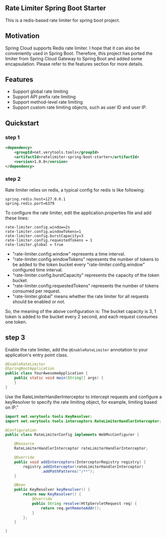 ## Rate Limiter Spring Boot Starter

This is a redis-based rate limiter for spring boot project.

## Motivation

Spring Cloud supports Redis rate limiter. I hope that it can also be conveniently used in Spring Boot. Therefore, this project has ported the limiter from Spring Cloud Gateway to Spring Boot and added some encapsulation. Please refer to the features section for more details.

## Features

* Support global rate limiting
* Support API prefix rate limiting
* Support method-level rate limiting
* Support custom rate limiting objects, such as user ID and user IP.

## Quickstart

### step 1

```xml
<dependency>
    <groupId>net.verytools.tools</groupId>
    <artifactId>ratelimiter-spring-boot-starter</artifactId>
    <version>1.0.0</version>
</dependency>
```

### step 2

Rate limiter relies on redis, a typical config for redis is like following:

```properties
spring.redis.host=127.0.0.1
spring.redis.port=6379
```

To configure the rate limiter, edit the application.properties file and add these lines:

```properties
rate-limiter.config.window=2s
rate-limiter.config.windowTokens=1
rate-limiter.config.burstCapacity=3
rate-limiter.config.requestedTokens = 1
rate-limiter.global = true
```

* "rate-limiter.config.window" represents a time interval.
* "rate-limiter.config.windowTokens" represents the number of tokens to be added to the token bucket every "rate-limiter.config.window" configured time interval.
* "rate-limiter.config.burstCapacity" represents the capacity of the token bucket.
* "rate-limiter.config.requestedTokens" represents the number of tokens consumed per request.
* "rate-limiter.global" means whether the rate limiter for all requests should be enabled or not.

So, the meaning of the above configuration is: The bucket capacity is 3, 1 token is added to the bucket every 2 second, and each request consumes one token.

## step 3

Enable the rate limiter, add the `@EnableRateLimiter` annotation to your application's entry point class.

```java
@EnableRateLimiter
@SpringBootApplication
public class YourAwesomeApplication {
    public static void main(String[] args) {
    }
}
```

Use the RateLimiterHandlerInterceptor to intercept requests and configure a keyResolver to specify the rate limiting object, for example, limiting based on IP."

```java
import net.verytools.tools.KeyResolver;
import net.verytools.tools.interceptors.RateLimiterHandlerInterceptor;

@Configuration
public class RateLimiterConfig implements WebMvcConfigurer {

    @Resource
    RateLimiterHandlerInterceptor rateLimiterHandlerInterceptor;

    @Override
    public void addInterceptors(InterceptorRegistry registry) {
        registry.addInterceptor(rateLimiterHandlerInterceptor)
                .addPathPatterns("/**");
    }

    @Bean
    public KeyResolver keyResolver() {
        return new KeyResolver() {
            @Override
            public String resolve(HttpServletRequest req) {
                return req.getRemoteAddr();
            }
        };
    }

}
```
